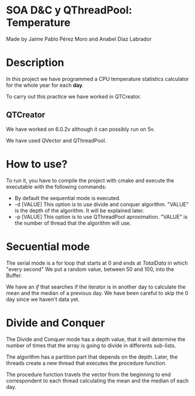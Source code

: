 # SOA D&C y QThreadPool: Temperature
Made by Jaime Pablo Pérez Moro and Anabel Díaz Labrador

# Description
In this project we have programmed a CPU temperature statistics calculator for the whole year for each **day**.

To carry out this practice we have worked in QTCreator.

## QTCreator
We have worked on 6.0.2v although it can possibly run on 5v.

We have used QVector and QThreadPool.

# How to use?
To run it, you have to compile the project with cmake and execute the executable with the following commands:

- By default the sequential mode is executed.
- -d [VALUE] This option is to use divide and conquer algorithm. "VALUE" is the depth of the algorithm. It will be explained later.
- -p [VALUE] This option is to use QThreadPool aproximation. "VALUE" is the number of thread that the algorithm will use.


# Secuential mode 
The serial mode is a for loop that starts at 0 and ends at *TotalData* in which "every second" We put a random value, between 50 and 100, into the Buffer.

We have an *if* that searches if the iterator is in another day to calculate the mean and the median of a previous day. We have been careful to skip the 0 day since we haven't data yet.


# Divide and Conquer
The Divide and Conquer mode has a depth value, that it will determine the number of times that the array is going to divide in differents sub-lists.

The algorithm has a partition part that depends on the depth. Later, the threads create a new thread that executes the procedure function.

The procedure function travels the vector from the beginning to end correspondent to each thread calculating the mean and the median of each day.

